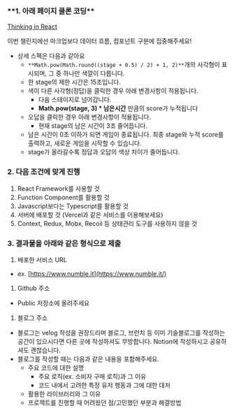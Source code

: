 ### \***\*1. 아래 페이지 클론 코딩\*\***

[Thinking in React](https://numble-react.vercel.app/)

이번 챌린지에선 마크업보다 데이터 흐름, 컴포넌트 구분에 집중해주세요!

- 상세 스펙은 다음과 같아요
  - `**Math.pow(Math.round((stage + 0.5) / 2) + 1, 2)**`개의 사각형이 표시되며, 그 중 하나만 색깔이 다릅니다.
  - 한 stage의 제한 시간은 15초입니다.
  - 색이 다른 사각형(정답)을 클릭한 경우 아래 변경사항이 적용됩니다.
    - 다음 스테이지로 넘어갑니다.
    - **Math.pow(stage, 3) \* 남은시간** 만큼의 score가 누적됩니다
  - 오답을 클릭한 경우 아래 변경사항이 적용됩니다.
    - 현재 stage의 남은 시간이 3초 줄어듭니다.
  - 남은 시간이 0초 이하가 되면 게임이 종료됩니다. 최종 stage와 누적 score를 출력하고, 새로운 게임을 시작할 수 있습니다.
  - stage가 올라갈수록 정답과 오답의 색상 차이가 줄어듭니다.

### 2. **다음 조건에 맞게 진행**

1. React Framework를 사용할 것
2. Function Component를 활용할 것
3. Javascript보다는 Typescript를 활용할 것
4. 서버에 배포할 것 (Vercel과 같은 서비스를 이용해보세요)
5. Context, Redux, Mobx, Recoil 등 상태관리 도구를 사용하지 않을 것

### **3. 결과물을 아래와 같은 형식으로 제출**

1. 배포한 서비스 URL

- ex. [https://www.numble.it](https://www.numble.it/)

1. Github 주소

- Public 저장소에 올려주세요

1. 블로그 주소

- 블로그는 velog 작성을 권장드리며 블로그, 브런치 등 이미 기술블로그를 작성하는 공간이 있으시다면 다른 곳에 작성하셔도 무방합니다. Notion에 작성하시고 공유하셔도 괜찮습니다.
- 블로그를 작성할 때는 다음과 같은 내용을 포함해주세요.
  - 주요 코드에 대한 설명
    - 주요 로직(ex. 소비자 구매 로직)과 그 이유
    - 코드 내에서 고려한 특정 유저 행동과 그에 대한 대처
  - 활용한 라이브러리와 그 이유
  - 프로젝트를 진행할 때 어려웠던 점/고민했던 부분과 해결방법
